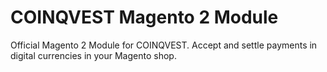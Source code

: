 # COINQVEST Magento 2 Module 
Official Magento 2 Module for COINQVEST. Accept and settle payments in digital currencies in your Magento shop.
